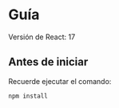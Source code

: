 # Guía

Versión de React: 17

## Antes de iniciar

Recuerde ejecutar el comando:

```bash
npm install
```